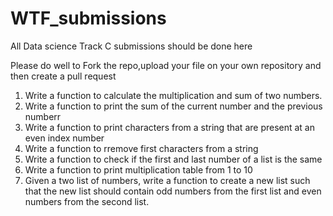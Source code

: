 # WTF_submissions
All Data science Track C submissions should be done here

Please do well to Fork the repo,upload your file on your own repository and then create a pull request


1.	Write a function to calculate the multiplication and sum of two numbers.
2.	Write a function to print the sum of the current number and the previous numberr
3.	Write a function to print characters from a string that are present at an even index number
4.	Write a function to rremove first characters from a string
5.	Write a function to check if the first and last number of a list is the same
6.	 Write a function to print multiplication table from 1 to 10
7.	Given a two list of numbers, write a function to create a new list such that the new list should contain odd numbers from the first list and even numbers from the second list.


